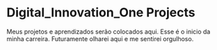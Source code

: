 # Digital_Innovation_One Projects
Meus projetos e aprendizados serão colocados aqui.
Esse é o inicio da minha carreira.
Futuramente olharei aqui e me sentirei orgulhoso.
